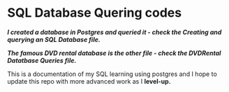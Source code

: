 # SQL Database Quering codes

***I created a database in Postgres and queried it - check the Creating and querying an SQL Database file.***

***The famous DVD rental database is the other file - check the DVDRental Datatbase Queries file.***

This is a documentation of my SQL learning using postgres and I hope to update this repo with more advanced work as I **level-up.**